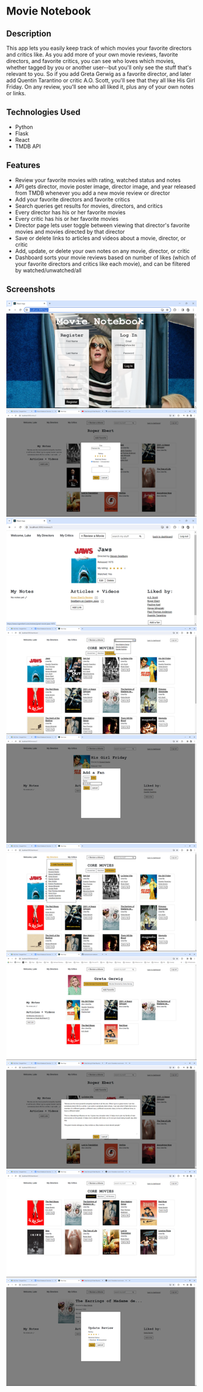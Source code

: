 # Movie Notebook

## Description
This app lets you easily keep track of which movies your favorite directors and critics like. As you add more of your own movie reviews, favorite directors, and favorite critics, you can see who loves which movies, whether tagged by you or another user--but you'll only see the stuff that's relevant to you. So if you add Greta Gerwig as a favorite director, and later add Quentin Tarantino or critic A.O. Scott, you'll see that they all like His Girl Friday. On any review, you'll see who all liked it, plus any of your own notes or links.

## Technologies Used
* Python
* Flask
* React
* TMDB API

## Features
* Review your favorite movies with rating, watched status and notes
* API gets director, movie poster image, director image, and year released from TMDB whenever you add a new movie review or director
* Add your favorite directors and favorite critics
* Search queries get results for movies, directors, and critics
* Every director has his or her favorite movies
* Every critic has his or her favorite movies
* Director page lets user toggle between viewing that director's favorite movies and movies directed by that director
* Save or delete links to articles and videos about a movie, director, or critic
* Add, update, or delete your own notes on any movie, director, or critic
* Dashboard sorts your movie reviews based on number of likes (which of your favorite directors and critics like each movie), and can be filtered by watched/unwatched/all

## Screenshots
![Alt text](/client/src/assets/screenshots/login.png?raw=true "First Class Login Page")
![Alt text](/client/src/assets/screenshots/add_review_form.png?raw=true "Add New Review Form")
![Alt text](/client/src/assets/screenshots/review_with_links.png?raw=true "Hovering over a link on a Review page")
![Alt text](/client/src/assets/screenshots/searching.png?raw=true "Searching across multiple tables")
![Alt text](/client/src/assets/screenshots/add_fan_form_critic.png?raw=true "Add Fan Form w/ Critic Selected")
![Alt text](/client/src/assets/screenshots/favorite_directors_dropdown.png?raw=true "Hover over My Directors for dropdown")
![Alt text](/client/src/assets/screenshots/favorite_director.png?raw=true "Favorite director page")
![Alt text](/client/src/assets/screenshots/notes_open.png?raw=true "Add/view/edit notes on a favorite critic")
![Alt text](/client/src/assets/screenshots/toggle_unwatched_movies.png?raw=true "Filter dashboard for unwatched movies")
![Alt text](/client/src/assets/screenshots/update_review_form.png?raw=true "Change rating or watched status")
